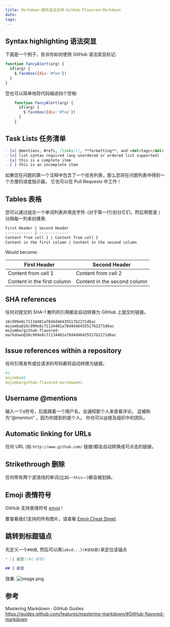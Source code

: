 ```yaml
---
title: Markdown-额外语法支持-GitHub-Flavored-Markdown
date:
tags:
---
```


## Syntax highlighting 语法突显

下面是一个例子，告诉你如何使用 GitHub 语法突显标记:

```js
function fancyAlert(arg) {
  if(arg) {
    $.facebox({div:'#foo'})
  }
}
```

您也可以简单地将代码缩进四个空格:

```js
    function fancyAlert(arg) {
      if(arg) {
        $.facebox({div:'#foo'})
      }
    }
```

## Task Lists 任务清单

```md
- [x] @mentions, #refs, [links](), **formatting**, and <del>tags</del> supported
- [x] list syntax required (any unordered or ordered list supported)
- [x] this is a complete item
- [ ] this is an incomplete item
```

如果您在问题的第一个注释中包含了一个任务列表，那么您将在问题列表中得到一个方便的进度指示器。 它也可以在 Pull Requests 中工作！

## Tables 表格

您可以通过组合一个单词列表并用连字符`-`(对于第一行)划分它们，然后用管道 `|` 分隔每一列来创建表:

```md
First Header | Second Header
------------ | -------------
Content from cell 1 | Content from cell 2
Content in the first column | Content in the second column
```

Would become:

| First Header | Second Header |
| --- | --- |
| Content from cell 1 | Content from cell 2 |
| Content in the first column | Content in the second column |

## SHA references

任何对提交的 SHA-1 散列的引用都会自动转换为 GitHub 上提交的链接。

```text
16c999e8c71134401a78d4d46435517b2271d6ac
mojombo@16c999e8c71134401a78d4d46435517b2271d6ac
mojombo/github-flavored-markdown@16c999e8c71134401a78d4d46435517b2271d6ac
```

## Issue references within a repository

任何引用发布或拉请求的号码都将自动转换为链接。

```yml
#1
mojombo#1
mojombo/github-flavored-markdown#1
```

## Username @mentions

输入一个`@`符号，后面跟着一个用户名，会通知那个人来查看评论。 这被称为“@mention” ，因为你提到的是个人。 你也可以@提及组织中的团队。

## Automatic linking for URLs

任何 URL (如 `http://www.github.com/` 链接)都会自动转换成可点击的链接。

## Strikethrough 删除

任何带有两个波浪线的单词(比如`~~this~~`)都会被划掉。

## Emoji 表情符号

GitHub 支持表情符号 [emoji](https://help.github.com/articles/basic-writing-and-formatting-syntax/#using-emoji) !

要查看我们支持的所有图片，请查看 [Emoji Cheat Sheet](https://github.com/ikatyang/emoji-cheat-sheet/blob/master/README.md).

## 跳转到标题锚点

先定义一个`#标题`, 然后可以用`[abcd...](#该标题)`来定位该锚点

```md
* [1 前言](#1-前言)

## 1 前言
```

效果:
![image.png](https://upload-images.jianshu.io/upload_images/1662509-ef0a07314b60b29a.png?imageMogr2/auto-orient/strip%7CimageView2/2/w/1240)

## 参考

Mastering Markdown &middot; GitHub Guides
<https://guides.github.com/features/mastering-markdown/#GitHub-flavored-markdown>
